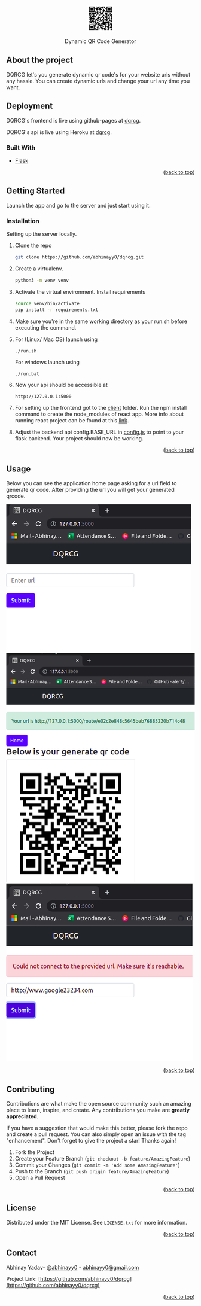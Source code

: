<p align="center">
  <p align="center">
    <a href="https://abhinayy0.github.io/DQRCG/" target="_blank">
          <img src="./dqrcg/client/public/apple-touch-icon.png" alt="DQRCG" height="72">
    </a>
  </p>
  <p align="center">
    Dynamic QR Code Generator
  </p>
</p>

## About the project

DQRCG let's you generate dynamic qr code's for your website urls without any hassle. You can create dynamic urls and change your url any time you want.

## Deployment

DQRCG's frontend is live using github-pages at [dqrcg](https://abhinayy0.github.io/DQRCG/).

DQRCG's api is live using Heroku at [dqrcg](https://dqrcg.herokuapp.com).

### Built With

- [Flask](https://flask.palletsprojects.com/en/2.0.x/)

<p align="right">(<a href="#top">back to top</a>)</p>

<!-- GETTING STARTED -->

## Getting Started

Launch the app and go to the server and just start using it.

### Installation

Setting up the server locally.

1. Clone the repo
   ```sh
   git clone https://github.com/abhinayy0/dqrcg.git
   ```
2. Create a virtualenv.
   ```sh
   python3 -m venv venv
   ```
3. Activate the virtual environment. Install requirements

   ```sh
   source venv/bin/activate
   pip install -r requirements.txt
   ```

4. Make sure you're in the same working directory as your run.sh before executing the command.

5. For (Linux/ Mac OS) launch using
   ```sh
   ./run.sh
   ```
   For windows launch using
   ```
   ./run.bat
   ```
6. Now your api should be accessible at

   ```
   http://127.0.0.1:5000
   ```

7. For setting up the frontend got to the [client](./dqrcg/client/) folder. Run
   the npm install command to create the node_modules of react app. More info about
   running react project can be found at this [link](https://github.com/facebook/create-react-app).

8. Adjust the backend api config.BASE_URL in [config.js](./dqrcg/client/src/config.js) to point
   to your flask backend. Your project should now be working.

<p align="right">(<a href="#top">back to top</a>)</p>

<!-- USAGE EXAMPLES -->

## Usage

Below you can see the application home page asking for a url field to generate qr code.
After providing the url you will get your generated qrcode.

![Home Screen](/screenshots/homepage.png?raw=true "Home Screen")
![Genereated Code](/screenshots/generatedqr.png?raw=true "Generated Code")
![Validation Error](/screenshots/error.png?raw=true "Validation Error")

<p align="right">(<a href="#top">back to top</a>)</p>

<!-- CONTRIBUTING -->

## Contributing

Contributions are what make the open source community such an amazing place to learn, inspire, and create. Any contributions you make are **greatly appreciated**.

If you have a suggestion that would make this better, please fork the repo and create a pull request. You can also simply open an issue with the tag "enhancement".
Don't forget to give the project a star! Thanks again!

1. Fork the Project
2. Create your Feature Branch (`git checkout -b feature/AmazingFeature`)
3. Commit your Changes (`git commit -m 'Add some AmazingFeature'`)
4. Push to the Branch (`git push origin feature/AmazingFeature`)
5. Open a Pull Request

<p align="right">(<a href="#top">back to top</a>)</p>

<!-- LICENSE -->

## License

Distributed under the MIT License. See `LICENSE.txt` for more information.

<p align="right">(<a href="#top">back to top</a>)</p>

<!-- CONTACT -->

## Contact

Abhinay Yadav- [@abhinayy0](https://abhinayy0.github.io/) - abhinayy0@gmail.com

Project Link: [https://github.com/abhinayy0/dqrcg](https://github.com/abhinayy0/dqrcg)

<p align="right">(<a href="#top">back to top</a>)</p>
